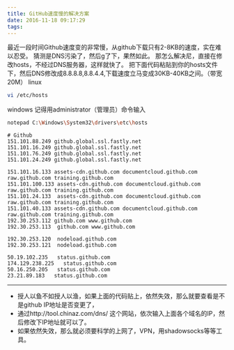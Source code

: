 ```yaml
---
title: GitHub速度慢的解决方案
date: 2016-11-18 09:17:29
tags:
---
```

最近一段时间Github速度变的非常慢，从github下载只有2-8KB的速度，实在难以忍受。
猜测是DNS污染了，然后g了下，果然如此。
那怎么解决尼，直接在修改hosts，不经过DNS服务器，这样就快了。
把下面代码粘贴到你的hosts文件下，然后DNS修改成8.8.8.8,8.8.4.4,下载速度立马变成30KB-40KB之间。（带宽20M）
linux 
```bash
vi /etc/hosts
```
windows 记得用administrator（管理员）命令输入
```bash
notepad C:\Windows\System32\drivers\etc\hosts
```

```
# Github
151.101.88.249 github.global.ssl.fastly.net 
151.101.16.249 github.global.ssl.fastly.net 
151.101.76.249 github.global.ssl.fastly.net 
151.101.24.249 github.global.ssl.fastly.net 

151.101.16.133 assets-cdn.github.com documentcloud.github.com raw.github.com training.github.com
151.101.100.133 assets-cdn.github.com documentcloud.github.com raw.github.com training.github.com
151.101.24.133  assets-cdn.github.com documentcloud.github.com raw.github.com training.github.com
151.101.40.133 assets-cdn.github.com documentcloud.github.com raw.github.com training.github.com
192.30.253.112 github.com www.github.com
192.30.253.113  github.com www.github.com

192.30.253.120  nodeload.github.com
192.30.253.121  nodeload.github.com

50.19.102.235   status.github.com
174.129.238.225   status.github.com
50.16.250.205   status.github.com
23.21.89.183   status.github.com
```

---
- 授人以鱼不如授人以渔，如果上面的代码贴上，依然失效，那么就要查看是不是github IP地址是否变更了，
- 通过http://tool.chinaz.com/dns/ 这个网站，依次输入上面各个域名的IP，然后修改下IP地址就可以了。
- 如果依然失效，那么就必须要科学的上网了，VPN，用shadowsocks等等工具。